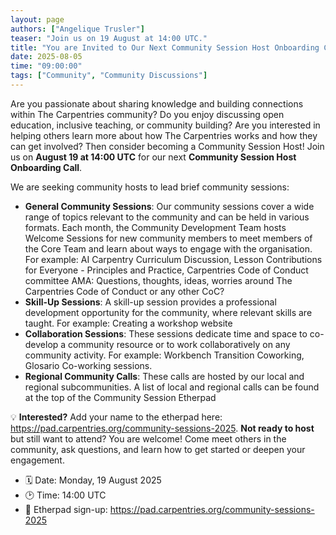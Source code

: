 ```yaml
---
layout: page
authors: ["Angelique Trusler"]
teaser: "Join us on 19 August at 14:00 UTC."
title: "You are Invited to Our Next Community Session Host Onboarding Call"
date: 2025-08-05
time: "09:00:00"
tags: ["Community", "Community Discussions"]
---
```

Are you passionate about sharing knowledge and building connections within The Carpentries community? Do you enjoy discussing open education, inclusive teaching, or community building? Are you interested in helping others learn more about how The Carpentries works and how they can get involved? Then consider becoming a Community Session Host!
Join us on **August 19 at 14:00 UTC** for our next **Community Session Host Onboarding Call**.

We are seeking community hosts to lead brief community sessions:

- **General Community Sessions**: Our community sessions cover a wide range of topics relevant to the community and can be held in various formats. Each month, the Community Development Team hosts Welcome Sessions for new community members to meet members of the Core Team and learn about ways to engage with the organisation. For example: AI Carpentry Curriculum Discussion, Lesson Contributions for Everyone - Principles and Practice, Carpentries Code of Conduct committee AMA: Questions, thoughts, ideas, worries around The Carpentries Code of Conduct or any other CoC?
- **Skill-Up Sessions**: A skill-up session provides a professional development opportunity for the community, where relevant skills are taught. For example: Creating a workshop website
- **Collaboration Sessions**: These sessions dedicate time and space to co-develop a community resource or to work collaboratively on any community activity. For example: Workbench Transition Coworking, Glosario Co-working sessions. 
- **Regional Community Calls**: These calls are hosted by our local and regional subcommunities. A list of local and regional calls can be found at the top of the Community Session Etherpad


💡 **Interested?** Add your name to the etherpad here: https://pad.carpentries.org/community-sessions-2025. **Not ready to host** but still want to attend? You are welcome! Come meet others in the community, ask questions, and learn how to get started or deepen your engagement. 

- 🗓️ Date: Monday, 19 August 2025
- 🕑 Time: 14:00 UTC
- 📍 Etherpad sign-up: https://pad.carpentries.org/community-sessions-2025


